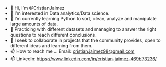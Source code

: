- 👋 Hi, I’m @CristianJaimez
- 👀 I’m interested in Data analytics/Data science.
- 🌱 I’m currently learning Python to sort, clean, analyze and manipulate large amounts of data. 
- 🌱 Practicing with different datasets and managing to answer the right questions to reach different conclusions.
- 💞️ I seek to collaborate in projects that the community provides, open to different ideas and learning from them.
- 📫 How to reach me ... Email: cristian.jaimez98@gmail.com
- 📫 Linkedin: https://www.linkedin.com/in/cristian-jaimez-469b73236/

